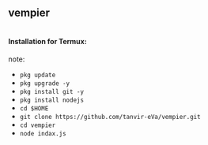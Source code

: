 <h2>vempier</h2>
<img src="">
<br>
<h4>Installation for Termux:</h4>
<p>note: </p>

* `pkg update` 
* `pkg upgrade -y` 
* `pkg install git -y`
* `pkg install nodejs` 
* `cd $HOME` 
* `git clone https://github.com/tanvir-eVa/vempier.git` 
* `cd vempier `
* `node indax.js`
